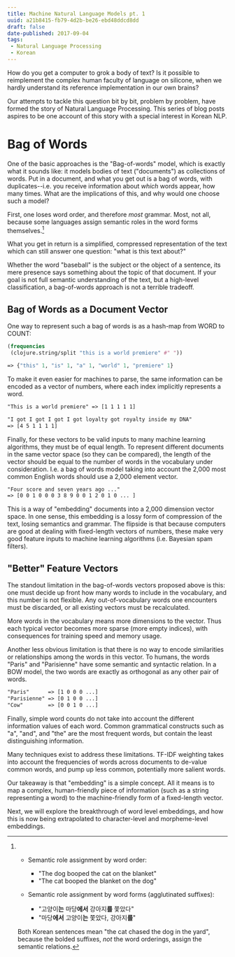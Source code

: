 ```yaml
---
title: Machine Natural Language Models pt. 1
uuid: a21b8415-fb79-4d2b-be26-ebd48ddcd8dd
draft: false
date-published: 2017-09-04
tags:
 - Natural Language Processing
 - Korean
---
```


How do you get a computer to grok a body of text? Is it possible to reimplement
the complex human faculty of language on silicone, when we hardly understand
its reference implementation in our own brains?

Our attempts to tackle this question bit by bit, problem by problem, have
formed the story of Natural Language Processing. This series of blog posts
aspires to be one account of this story with a special interest in Korean NLP.

# Bag of Words

One of the basic approaches is the "Bag-of-words" model, which is exactly
what it sounds like: it models bodies of text ("documents") as collections of
words. Put in a document, and what you get out is a bag of words, with
duplicates--i.e. you receive information about *which* words appear, how many
times. What are the implications of this, and why would one choose such a
model?

First, one loses word order, and therefore *most* grammar. Most, not all, because
some languages assign semantic roles in the word forms themselves.[^1]

[^1]:- Semantic role assignment by word order:
        - "The dog booped the cat on the blanket"
        - "The cat booped the blanket on the dog"

    - Semantic role assignment by word forms (agglutinated suffixes):
        - "고양이**는** 마당**에서** 강아지**를** 쫓았다"
        - "마당**에서** 고양이**는** 쫓았다, 강아지**를**"

    Both Korean sentences mean "the cat chased the dog in the yard", because the
    bolded suffixes, *not* the word orderings, assign the semantic relations.


What you get in return is a simplified, compressed representation of the text
which can still answer one question: "what is this text about?"

Whether the word "baseball" is the subject or the object of a sentence, its
mere presence says something about the topic of that document. If your goal is
not full semantic understanding of the text, but a high-level classification, a
bag-of-words approach is not a terrible tradeoff.

## Bag of Words as a Document Vector

One way to represent such a bag of words is as a hash-map from WORD to COUNT:

```clojure
(frequencies
 (clojure.string/split "this is a world premiere" #" "))

=> {"this" 1, "is" 1, "a" 1, "world" 1, "premiere" 1}
```

To make it even easier for machines to parse, the same information can be
encoded as a vector of numbers, where each index implicitly represents a word.

```txt
"This is a world premiere" => [1 1 1 1 1]
```

```txt
"I got I got I got I got loyalty got royalty inside my DNA"
=> [4 5 1 1 1 1]
```

Finally, for these vectors to be valid inputs to many machine learning
algorithms, they must be of equal length. To represent different documents in
the same vector space (so they can be compared), the length of the vector
should be equal to the number of words in the vocabulary under consideration.
I.e. a bag of words model taking into account the 2,000 most common English
words should use a 2,000 element vector.

```txt
"Four score and seven years ago ..."
=> [0 0 1 0 0 0 3 8 9 0 0 1 2 0 1 0 ... ]
```

This is a way of "embedding" documents into a 2,000 dimension vector space. In
one sense, this embedding is a lossy form of compression of the text, losing
semantics and grammar. The flipside is that because computers are good at
dealing with fixed-length vectors of numbers, these make very good feature
inputs to machine learning algorithms (i.e. Bayesian spam filters).

## "Better" Feature Vectors

The standout limitation in the bag-of-words vectors proposed above is this: one
must decide up front how many words to include in the vocabulary, and this
number is not flexible. Any out-of-vocabulary words one encounters must be
discarded, or all existing vectors must be recalculated.

More words in the vocabulary means more dimensions to the vector. Thus each
typical vector becomes more sparse (more empty indices), with consequences for
training speed and memory usage.

Another less obvious limitation is that there is no way to encode similarities
or relationships among the words in this vector. To humans, the words "Paris"
and "Parisienne" have some semantic and syntactic relation. In a BOW model, the
two words are exactly as orthogonal as any other pair of words.

```txt
"Paris"      => [1 0 0 0 ...]
"Parisienne" => [0 1 0 0 ...]
"Cow"        => [0 0 1 0 ...]
```

Finally, simple word counts do not take into account the different information
values of each word. Common grammatical constructs such as "a", "and", and
"the" are the most frequent words, but contain the least distinguishing
information.

Many techniques exist to address these limitations. TF-IDF weighting takes into
account the frequencies of words across documents to de-value common words, and
pump up less common, potentially more salient words.

Our takeaway is that "embedding" is a simple concept. All it means is to map a
complex, human-friendly piece of information (such as a string representing a
word) to the machine-friendly form of a fixed-length vector.

Next, we will explore the breakthrough of word level embeddings, and how this
is now being extrapolated to character-level and morpheme-level embeddings.

<!-- # The Elegance of Word Embeddings -->

<!-- ## Morpheme based representations -->

<!-- ## Character-level representations -->

